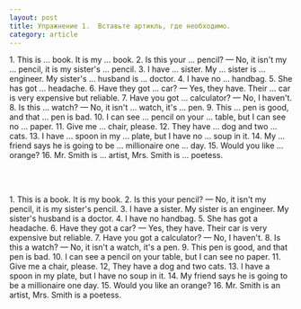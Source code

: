```yaml
---
layout: post
title: Упражнение 1.  Вставьте артикль, где необходимо.
category: article
---
```

<section class="question">
1. This is ... book. It is my ... book. 2. Is this your ... pencil? — No, it isn't my ... pencil, it is my sister's ... pencil. 3. I have ... sister. My ... sister is ... engineer. My sister's ... husband is ... doctor. 4. I have no ... handbag. 5. She has got ... headache. 6. Have they got ... car? — Yes, they have. Their ... car is very expensive but reliable. 7. Have you got ... calculator? — No, I haven't. 8. Is this ... watch? — No, it isn't ... watch, it's ... pen. 9. This ... pen is good, and that ... pen is bad. 10. I can see ... pencil on your ... table, but I can see no ... paper. 11. Give me ... chair, please. 12. They have ... dog and two ... cats. 13. I have ... spoon in my ... plate, but I have no ... soup in it. 14. My ... friend says he is going to be ... millionaire one ... day. 15. Would you like ... orange? 16. Mr. Smith is ... artist, Mrs. Smith is ... poetess.

<br><br>
</section>

<section class="answer">
1. This is a book. It is my book. 2. Is this your pencil? — No, it isn't my pencil, it is my sister's pencil. 3. I have a sister. My sister is an engineer. My sister's husband is a doctor. 4. I have no handbag. 5. She has got a headache. 6. Have they got a car? — Yes, they have. Their car is very expensive but reliable. 7. Have you got a calculator? — No, I haven't. 8. Is this a watch? — No, it isn't a watch, it's a pen. 9. This pen is good, and that pen is bad. 10. I can see a pencil on your table, but I can see no paper. 11. Give me a chair, please. 12, They have a dog and two cats. 13. I have a spoon in my plate, but I have no soup in it. 14. My friend says he is going to be a millionaire one day. 15. Would you like an orange? 16. Mr. Smith is an artist, Mrs. Smith is a poetess.
</section>